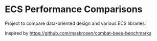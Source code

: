 # ECS Performance Comparisons

Project to compare data-oriented design and various ECS libraries.

Inspired by https://github.com/maskrosen/combat-bees-benchmarks 
